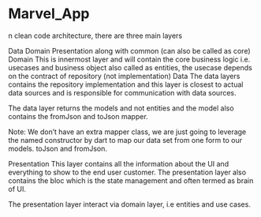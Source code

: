 # Marvel_App
n clean code architecture, there are three main layers

Data
Domain
Presentation along with common (can also be called as core) Domain This is innermost layer and will contain the core business logic i.e. usecases and business object also called as entities, the usecase depends on the contract of repository (not implementation)
Data The data layers contains the repository implementation and this layer is closest to actual data sources and is responsible for communication with data sources.

The data layer returns the models and not entities and the model also contains the fromJson and toJson mapper.

Note: We don’t have an extra mapper class, we are just going to leverage the named constructor by dart to map our data set from one form to our models. toJson and fromJson.

Presentation This layer contains all the information about the UI and everything to show to the end user customer. The presentation layer also contains the bloc which is the state management and often termed as brain of UI.

The presentation layer interact via domain layer, i.e entities and use cases.


